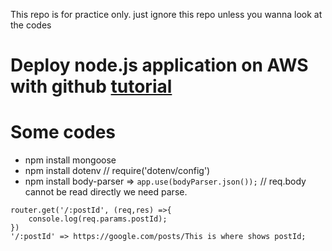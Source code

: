 This repo is for practice only. just ignore this repo unless you wanna look at the codes

# Deploy node.js application on AWS with github [tutorial](https://sumantmishra.medium.com/how-to-deploy-node-js-app-on-aws-with-github-db99758294f1)

# Some codes

- npm install mongoose
- npm install dotenv       // require('dotenv/config')
- npm install body-parser => `app.use(bodyParser.json());` // req.body cannot be read directly we need parse.
```
router.get('/:postId', (req,res) =>{
    console.log(req.params.postId);
})
'/:postId' => https://google.com/posts/This is where shows postId;
```
